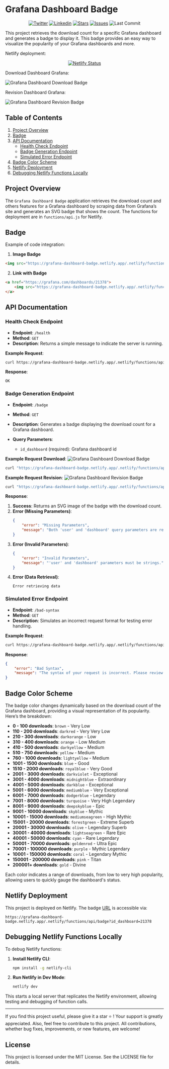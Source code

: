 # Grafana Dashboard Badge

<p align="center">
	<a href="https://twitter.com/cz_antoine"><img alt="Twitter" src="https://img.shields.io/twitter/follow/cz_antoine?style=social"></a>
	<a href="https://www.linkedin.com/in/antoine-cichowicz-837575b1"><img alt="Linkedin" src="https://img.shields.io/badge/-Antoine-blue?style=flat-square&logo=Linkedin&logoColor=white"></a>
	<a href="https://github.com/czantoine/Grafana-Dashboard-Badge"><img alt="Stars" src="https://img.shields.io/github/stars/czantoine/Grafana-Dashboard-Badge"></a>
	<a href="https://github.com/czantoine/Grafana-Dashboard-Badge"><img alt="Issues" src="https://img.shields.io/github/issues/czantoine/Grafana-Dashboard-Badge"></a>
	<img alt="Last Commit" src="https://img.shields.io/github/last-commit/czantoine/Grafana-Dashboard-Badge">
</p>

This project retrieves the download count for a specific Grafana dashboard and generates a badge to display it. This badge provides an easy way to visualize the popularity of your Grafana dashboards and more.

Netlify deployment:

<p align="center">
  <a href="https://app.netlify.com/sites/grafana-dashboard-badge/deploys">
    <img src="https://api.netlify.com/api/v1/badges/fdafb19b-c8b7-4ce8-87ba-3502793c3d55/deploy-status" alt="Netlify Status">
  </a>
</p>

Download Dashboard Grafana: 

<img src="https://grafana-dashboard-badge.netlify.app/.netlify/functions/api/badge?id_dashboard=21378" alt="Grafana Dashboard Download Badge">

Revision Dashboard Grafana: 

<img src="https://grafana-dashboard-badge.netlify.app/.netlify/functions/api/revision-badge?id_dashboard=21378" alt="Grafana Dashboard Revision Badge">

## Table of Contents

1. [Project Overview](#project-overview)
2. [Badge](#Badge)
3. [API Documentation](#api-documentation)
   - [Health Check Endpoint](#health-check-endpoint)
   - [Badge Generation Endpoint](#badge-generation-endpoint)
   - [Simulated Error Endpoint](#simulated-error-endpoint)
4. [Badge Color Scheme](#badge-color-scheme)
5. [Netlify Deployment](#netlify-deployment)
6. [Debugging Netlify Functions Locally](#debugging-netlify-functions-locally)

## Project Overview

The `Grafana Dashboard Badge` application retrieves the download count and others features for a Grafana dashboard by scraping data from Grafana’s site and generates an SVG badge that shows the count. The functions for deployment are in `functions/api.js` for Netlify.

## Badge

Example of code integration:

1. **Image Badge**

```html
<img src="https://grafana-dashboard-badge.netlify.app/.netlify/functions/api/badge?id_dashboard=21378" alt="Grafana Dashboard Download Badge">
```

2. **Link with Badge** 

```html
<a href="https://grafana.com/dashboards/21378">
    <img src="https://grafana-dashboard-badge.netlify.app/.netlify/functions/api/badge?id_dashboard=21378" alt="Grafana Dashboard Download Badge">
</a>
```

## API Documentation

### Health Check Endpoint

- **Endpoint**: `/health`
- **Method**: `GET`
- **Description**: Returns a simple message to indicate the server is running.

**Example Request**:
```bash
curl https://grafana-dashboard-badge.netlify.app/.netlify/functions/api/health
```

**Response**:
```
OK
```

### Badge Generation Endpoint

- **Endpoint**: `/badge`
- **Method**: `GET`
- **Description**: Generates a badge displaying the download count for a Grafana dashboard.

- **Query Parameters**:
  - `id_dashboard` (required): Grafana dashboard id

**Example Request Download**: <img src="https://grafana-dashboard-badge.netlify.app/.netlify/functions/api/badge?id_dashboard=21378" alt="Grafana Dashboard Download Badge">
```bash
curl "https://grafana-dashboard-badge.netlify.app/.netlify/functions/api/badge?id_dashboard=21378"
```

**Example Request Revision**: <img src="https://grafana-dashboard-badge.netlify.app/.netlify/functions/api/revision-badge?id_dashboard=21378" alt="Grafana Dashboard Revision Badge">
```bash
curl "https://grafana-dashboard-badge.netlify.app/.netlify/functions/api/revision-badge?id_dashboard=21378"
```

**Response**:
1. **Success**: Returns an SVG image of the badge with the download count.
2. **Error (Missing Parameters)**:
    ```json
    {
        "error": "Missing Parameters",
        "message": "Both 'user' and 'dashboard' query parameters are required."
    }
    ```
3. **Error (Invalid Parameters)**:
    ```json
    {
        "error": "Invalid Parameters",
        "message": "'user' and 'dashboard' parameters must be strings."
    }
    ```
4. **Error (Data Retrieval)**:
   ```
   Error retrieving data
   ```

### Simulated Error Endpoint

- **Endpoint**: `/bad-syntax`
- **Method**: `GET`
- **Description**: Simulates an incorrect request format for testing error handling.

**Example Request**:
```bash
curl https://grafana-dashboard-badge.netlify.app/.netlify/functions/api/bad-syntax
```

**Response**:
```json
{
    "error": "Bad Syntax",
    "message": "The syntax of your request is incorrect. Please review your query parameters."
}
```

## Badge Color Scheme

The badge color changes dynamically based on the download count of the Grafana dashboard, providing a visual representation of its popularity. Here’s the breakdown:

- **0 - 100 downloads**: `brown` - Very Low
- **110 - 200 downloads**: `darkred` - Very Very Low
- **210 - 300 downloads**: `darkorange` - Low
- **310 - 400 downloads**: `orange` - Low Medium
- **410 - 500 downloads**: `darkyellow` - Medium
- **510 - 750 downloads**: `yellow` - Medium
- **760 - 1000 downloads**: `lightyellow` - Medium
- **1001 - 1500 downloads**: `blue` - Good
- **1510 - 2000 downloads**: `royalblue` - Very Good
- **2001 - 3000 downloads**: `darkviolet` - Exceptional
- **3001 - 4000 downloads**: `midnightblue` - Extraordinary
- **4001 - 5000 downloads**: `darkblue` - Exceptional
- **5001 - 6000 downloads**: `mediumblue` - Very Exceptional
- **6001 - 7000 downloads**: `dodgerblue` - Legendary
- **7001 - 8000 downloads**: `turquoise` - Very High Legendary
- **8001 - 9000 downloads**: `deepskyblue` - Epic
- **9001 - 10000 downloads**: `skyblue` - Mythic
- **10001 - 15000 downloads**: `mediumseagreen` - High Mythic
- **15001 - 20000 downloads**: `forestgreen` - Extreme Superb
- **20001 - 30000 downloads**: `olive` - Legendary Superb
- **30001 - 40000 downloads**: `lightseagreen` - Rare Epic
- **40001 - 50000 downloads**: `cyan` - Rare Legendary
- **50001 - 70000 downloads**: `goldenrod` - Ultra Epic
- **70001 - 100000 downloads**: `purple` - Mythic Legendary
- **10001 - 150000 downloads**: `coral` - Legendary Mythic
- **150001 - 200000 downloads**: `pink` - Titan
- **200001+ downloads**: `gold` - Divine

Each color indicates a range of downloads, from low to very high popularity, allowing users to quickly gauge the dashboard's status.

## Netlify Deployment

This project is deployed on Netlify. The badge [URL](https://grafana-dashboard-badge.netlify.app/.netlify/functions/api/badge?id_dashboard=21378) is accessible via:

`https://grafana-dashboard-badge.netlify.app/.netlify/functions/api/badge?id_dashboard=21378`

## Debugging Netlify Functions Locally

To debug Netlify functions:

1. **Install Netlify CLI**:
    ```bash
    npm install -g netlify-cli
    ```

2. **Run Netlify in Dev Mode**:
    ```bash
    netlify dev
    ```

This starts a local server that replicates the Netlify environment, allowing testing and debugging of function calls.

---

If you find this project useful, please give it a star ⭐️ ! Your support is greatly appreciated. Also, feel free to contribute to this project. All contributions, whether bug fixes, improvements, or new features, are welcome!

## License

This project is licensed under the MIT License. See the LICENSE file for details.